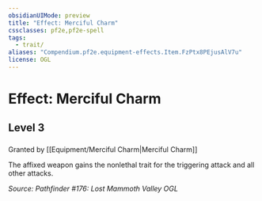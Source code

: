 ```yaml
---
obsidianUIMode: preview
title: "Effect: Merciful Charm"
cssclasses: pf2e,pf2e-spell
tags:
  - trait/
aliases: "Compendium.pf2e.equipment-effects.Item.FzPtx8PEjusAlV7u"
license: OGL
---
```

# Effect: Merciful Charm
## Level 3
### 






Granted by [[Equipment/Merciful Charm|Merciful Charm]]

The affixed weapon gains the nonlethal trait for the triggering attack and all other attacks.

*Source: Pathfinder #176: Lost Mammoth Valley*
*OGL*